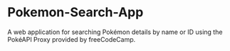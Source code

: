 # Pokemon-Search-App
 A web application for searching Pokémon details by name or ID using the PokéAPI Proxy provided by freeCodeCamp.
